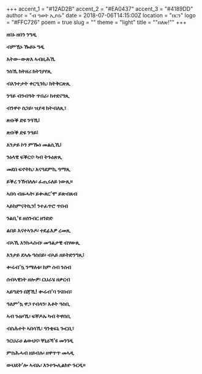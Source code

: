 +++
accent_1 = "#12AD2B"
accent_2 = "#EA0437"
accent_3 = "#4189DD"
author = "ብ ዓወት ኢያሱ"
date = 2018-07-06T14:15:00Z
location = "በርን"
logo = "#FFC726"
poem = true
slug = ""
theme = "light"
title = "\"በለጽ!\""
+++

**ዘበኑ ዘበን ንግዲ**

**ብምዃኑ ዀይኑ ግዲ**

**እትው-ውጽእ ኣብዚሕኺ**

**ንስኺ ክትዘሪ ክትገያየጺ**

**ብእንተታት ቀርዒንኪ፡ ክትቅርጽጺ**

**ንዓይ ብንብዓት ጥበራ፡ ከተደናግጺ**

**ብንዋተ ስጋይ፡ ዝያዳ ክትብለጺ፣**

**ጽቡቕ ድዩ ንዓኺ፧**

**ጽቡቕ ድዩ ንዓይ፧**

**እንታይ ኮን ምዀነ መልሲኺ፧**

**ንዕላዊ ፍቕርና፡ ካብ ትጉዕጽጺ**

**መደበ ፍኖትኪ፡ እናዓደምኪ ዓማጺ**

**ይቕረ ንኽብለሉ፡ ፈጢሩለይ ነውጺ።**

**ኣበሳ ብዙሓት፡ ይቊጸር’ሞ ይጽብጸብ**

**ኣይከምናትኪን! ንተፈጥሮ ጥበብ**

**ንልቢ'ዩ ዘሰንብር ዘንድድ**

**ልበይ እናተኣጉዶ፡ ተደፊእዎ ረመጺ**

**ብኣኺ እንክሓስብ፡ መዓልታዊ ብሃውጺ**

**እንታይ ደኣሉ ዓስበይ፡ ብኣይ ዘይትድንግጺ፧**

**ቊሩብ'ኳ ንማለቱ፡ ከም ሰብ ንሰብ**

**ሰብኣዊነት ዘሎዎ፡ ርህራሄ ዘቃርብ**

**ኣይግድን በጃኺ! ቊሩብ’ባ ንናበብ፣**

**ዓለም’ኳ ዋጋ የብላን፡ እቶት ዓስቢ**

**ኣብ ጉዕዞኺ፡ ፍቐዶኡ ካብ ትዋሰቢ**

**ብስሕተት ኣበሳኺ፡ ዓንቂፍኒ ጐርቢ፣**

**ንርህራሀ ልውህና፡ ቐኒዕኻ’ዩ መንገዲ**

**ምስሕሓብ ዘይብሉ፡ ዘዋጥጥ መኣዲ**

**ውህደት’ሎ ኣብኡ፡ እንተጐሊልክዮ ጉርዲ።**
